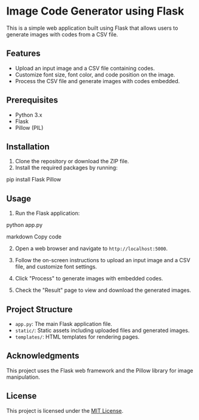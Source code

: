 # Image Code Generator using Flask

This is a simple web application built using Flask that allows users to generate images with codes from a CSV file.

## Features

- Upload an input image and a CSV file containing codes.
- Customize font size, font color, and code position on the image.
- Process the CSV file and generate images with codes embedded.

## Prerequisites

- Python 3.x
- Flask
- Pillow (PIL)

## Installation

1. Clone the repository or download the ZIP file.
2. Install the required packages by running:

pip install Flask Pillow


## Usage

1. Run the Flask application:

python app.py

markdown
Copy code

2. Open a web browser and navigate to `http://localhost:5000`.

3. Follow the on-screen instructions to upload an input image and a CSV file, and customize font settings.

4. Click "Process" to generate images with embedded codes.

5. Check the "Result" page to view and download the generated images.

## Project Structure

- `app.py`: The main Flask application file.
- `static/`: Static assets including uploaded files and generated images.
- `templates/`: HTML templates for rendering pages.

## Acknowledgments

This project uses the Flask web framework and the Pillow library for image manipulation.

## License

This project is licensed under the [MIT License](LICENSE).
